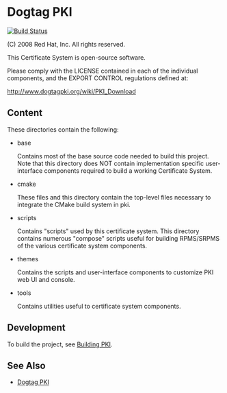 Dogtag PKI
==========

[![Build Status](https://travis-ci.org/dogtagpki/pki-nightly-test.svg?branch=master)](https://travis-ci.org/dogtagpki/pki-nightly-test)

(C) 2008 Red Hat, Inc.
All rights reserved.

This Certificate System is open-source software.

Please comply with the LICENSE contained in each of
the individual components, and the EXPORT CONTROL
regulations defined at:

http://www.dogtagpki.org/wiki/PKI_Download

## Content

These directories contain the following:

* base

  Contains most of the base source code
  needed to build this project.  Note that
  this directory does NOT contain
  implementation specific user-interface
  components required to build a working
  Certificate System.

* cmake

  These files and this directory contain
  the top-level files necessary to integrate
  the CMake build system in pki.

* scripts

  Contains "scripts" used by this
  certificate system.  This directory
  contains numerous "compose" scripts
  useful for building RPMS/SRPMS of the
  various certificate system components.

* themes

  Contains the scripts and user-interface
  components to customize PKI web UI and
  console.

* tools

  Contains utilities useful to
  certificate system components.

## Development

To build the project, see [Building PKI](docs/development/Building_PKI.md).

## See Also

* [Dogtag PKI](http://www.dogtagpki.org)

